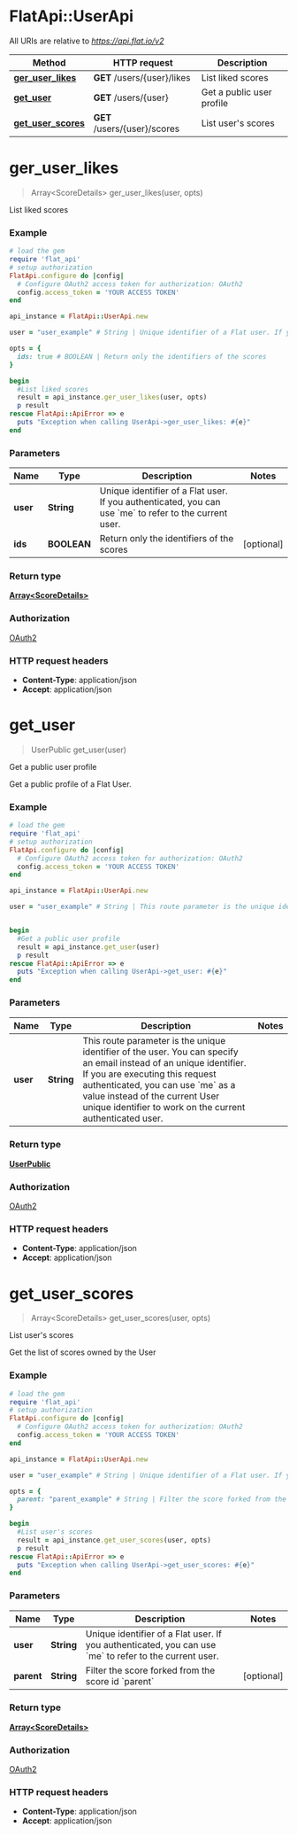 # FlatApi::UserApi

All URIs are relative to *https://api.flat.io/v2*

Method | HTTP request | Description
------------- | ------------- | -------------
[**ger_user_likes**](UserApi.md#ger_user_likes) | **GET** /users/{user}/likes | List liked scores
[**get_user**](UserApi.md#get_user) | **GET** /users/{user} | Get a public user profile
[**get_user_scores**](UserApi.md#get_user_scores) | **GET** /users/{user}/scores | List user&#39;s scores


# **ger_user_likes**
> Array&lt;ScoreDetails&gt; ger_user_likes(user, opts)

List liked scores

### Example
```ruby
# load the gem
require 'flat_api'
# setup authorization
FlatApi.configure do |config|
  # Configure OAuth2 access token for authorization: OAuth2
  config.access_token = 'YOUR ACCESS TOKEN'
end

api_instance = FlatApi::UserApi.new

user = "user_example" # String | Unique identifier of a Flat user. If you authenticated, you can use `me` to refer to the current user. 

opts = { 
  ids: true # BOOLEAN | Return only the identifiers of the scores
}

begin
  #List liked scores
  result = api_instance.ger_user_likes(user, opts)
  p result
rescue FlatApi::ApiError => e
  puts "Exception when calling UserApi->ger_user_likes: #{e}"
end
```

### Parameters

Name | Type | Description  | Notes
------------- | ------------- | ------------- | -------------
 **user** | **String**| Unique identifier of a Flat user. If you authenticated, you can use &#x60;me&#x60; to refer to the current user.  | 
 **ids** | **BOOLEAN**| Return only the identifiers of the scores | [optional] 

### Return type

[**Array&lt;ScoreDetails&gt;**](ScoreDetails.md)

### Authorization

[OAuth2](../README.md#OAuth2)

### HTTP request headers

 - **Content-Type**: application/json
 - **Accept**: application/json



# **get_user**
> UserPublic get_user(user)

Get a public user profile

Get a public profile of a Flat User. 

### Example
```ruby
# load the gem
require 'flat_api'
# setup authorization
FlatApi.configure do |config|
  # Configure OAuth2 access token for authorization: OAuth2
  config.access_token = 'YOUR ACCESS TOKEN'
end

api_instance = FlatApi::UserApi.new

user = "user_example" # String | This route parameter is the unique identifier of the user. You can specify an email instead of an unique identifier. If you are executing this request authenticated, you can use `me` as a value instead of the current User unique identifier to work on the current authenticated user. 


begin
  #Get a public user profile
  result = api_instance.get_user(user)
  p result
rescue FlatApi::ApiError => e
  puts "Exception when calling UserApi->get_user: #{e}"
end
```

### Parameters

Name | Type | Description  | Notes
------------- | ------------- | ------------- | -------------
 **user** | **String**| This route parameter is the unique identifier of the user. You can specify an email instead of an unique identifier. If you are executing this request authenticated, you can use &#x60;me&#x60; as a value instead of the current User unique identifier to work on the current authenticated user.  | 

### Return type

[**UserPublic**](UserPublic.md)

### Authorization

[OAuth2](../README.md#OAuth2)

### HTTP request headers

 - **Content-Type**: application/json
 - **Accept**: application/json



# **get_user_scores**
> Array&lt;ScoreDetails&gt; get_user_scores(user, opts)

List user's scores

Get the list of scores owned by the User 

### Example
```ruby
# load the gem
require 'flat_api'
# setup authorization
FlatApi.configure do |config|
  # Configure OAuth2 access token for authorization: OAuth2
  config.access_token = 'YOUR ACCESS TOKEN'
end

api_instance = FlatApi::UserApi.new

user = "user_example" # String | Unique identifier of a Flat user. If you authenticated, you can use `me` to refer to the current user. 

opts = { 
  parent: "parent_example" # String | Filter the score forked from the score id `parent`
}

begin
  #List user's scores
  result = api_instance.get_user_scores(user, opts)
  p result
rescue FlatApi::ApiError => e
  puts "Exception when calling UserApi->get_user_scores: #{e}"
end
```

### Parameters

Name | Type | Description  | Notes
------------- | ------------- | ------------- | -------------
 **user** | **String**| Unique identifier of a Flat user. If you authenticated, you can use &#x60;me&#x60; to refer to the current user.  | 
 **parent** | **String**| Filter the score forked from the score id &#x60;parent&#x60; | [optional] 

### Return type

[**Array&lt;ScoreDetails&gt;**](ScoreDetails.md)

### Authorization

[OAuth2](../README.md#OAuth2)

### HTTP request headers

 - **Content-Type**: application/json
 - **Accept**: application/json



